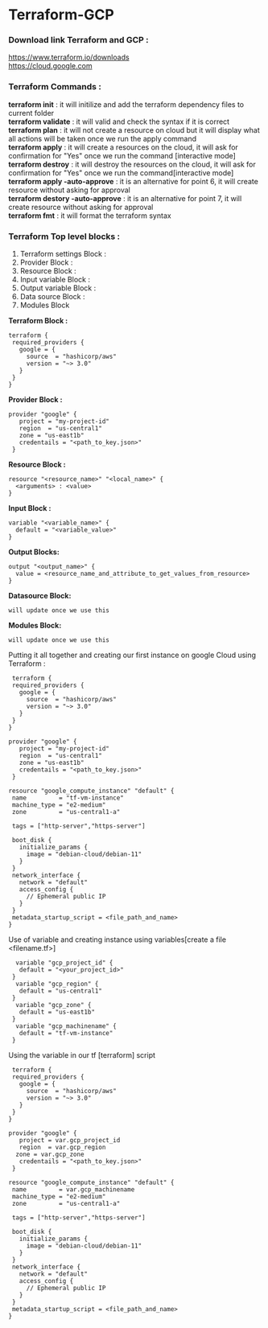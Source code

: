 # Terraform-GCP  
### Download link Terraform and GCP :  
https://www.terraform.io/downloads   
https://cloud.google.com
  
### Terraform Commands :
**terraform init** : it will initilize and add the terraform dependency files to current folder  
**terraform validate** : it will valid and check the syntax if it is correct  
**terraform plan** : it will not create a resource on cloud but it will display what all actions will be taken once we run the apply command  
**terraform apply** : it will create a resources on the cloud, it will ask for confirmation for "Yes" once we run the command [interactive mode]  
**terraform destroy** : it will destroy the resources on the cloud, it will ask for confirmation for "Yes" once we run the command[interactive mode]  
**terraform apply -auto-approve** : it is an alternative for point 6, it will create resource without asking for approval  
**terraform destory -auto-approve** : it is an alternative for point 7, it will create resource without asking for approval  
**terraform fmt** : it will format the terraform syntax
  
 ### Terraform Top level blocks :  
 1. Terraform settings Block :
 2. Provider Block :  
 3. Resource Block :  
 4. Input variable Block : 
 5. Output variable Block :
 6. Data source Block : 
 7. Modules Block  
 
 **Terraform Block :** 
 ```
 terraform {
  required_providers {
    google = {
      source  = "hashicorp/aws"
      version = "~> 3.0"
    }
  }
}
 ```  
   
   **Provider Block :**  
 ```
 provider "google" {
    project = "my-project-id"
    region  = "us-central1"
    zone = "us-east1b"
    credentails = "<path_to_key.json>"
  }
  ```   
  
  **Resource Block :**  
  ```
  resource "<resource_name>" "<local_name>" {
    <arguments> : <value>
}
  ```   
  
  **Input Block :**  
  
  ```
  variable "<variable_name>" {
    default = "<variable_value>"
  }
  ```  
  
  **Output Blocks:**  
  ```
  output "<output_name>" {
    value = <resource_name_and_attribute_to_get_values_from_resource>
}
  ```
  **Datasource Block:** 
  ```
  will update once we use this
  ```   
  
  **Modules Block:**  
    
  ```
  will update once we use this
  ```
   
 Putting it all together and creating our first instance on google Cloud using Terraform :  
 
 ```
  terraform {
  required_providers {
    google = {
      source  = "hashicorp/aws"
      version = "~> 3.0"
    }
  }
}  

 provider "google" {
    project = "my-project-id"
    region  = "us-central1"
    zone = "us-east1b"
    credentails = "<path_to_key.json>"
  }  
  
 resource "google_compute_instance" "default" {
  name         = "tf-vm-instance"
  machine_type = "e2-medium"
  zone         = "us-central1-a"

  tags = ["http-server","https-server"]

  boot_disk {
    initialize_params {
      image = "debian-cloud/debian-11"
    }
  }
  network_interface {
    network = "default"
    access_config {
      // Ephemeral public IP
    }
  }
  metadata_startup_script = <file_path_and_name>
}

 ```   
 Use of variable and creating instance using variables[create a file <filename.tf>]
 
 ```
   variable "gcp_project_id" {
    default = "<your_project_id>"
  }
   variable "gcp_region" {
    default = "us-central1"
  }
   variable "gcp_zone" {
    default = "us-east1b"
  }
   variable "gcp_machinename" {
    default = "tf-vm-instance"
  }
 ```
 Using the variable in our tf [terraform] script  
 ```
  terraform {
  required_providers {
    google = {
      source  = "hashicorp/aws"
      version = "~> 3.0"
    }
  }
}  

 provider "google" {
    project = var.gcp_project_id
    region  = var.gcp_region
   zone = var.gcp_zone
    credentails = "<path_to_key.json>"
  }  
  
 resource "google_compute_instance" "default" {
  name         = var.gcp_machinename
  machine_type = "e2-medium"
  zone         = "us-central1-a"

  tags = ["http-server","https-server"]

  boot_disk {
    initialize_params {
      image = "debian-cloud/debian-11"
    }
  }
  network_interface {
    network = "default"
    access_config {
      // Ephemeral public IP
    }
  }
  metadata_startup_script = <file_path_and_name>
}
 ```
 
